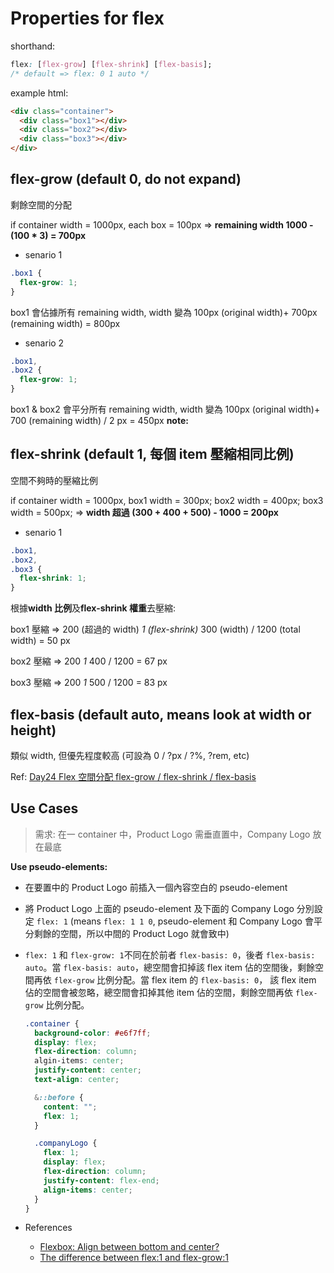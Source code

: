 # Properties for flex

shorthand:

```css
flex: [flex-grow] [flex-shrink] [flex-basis];
/* default => flex: 0 1 auto */
```

example html:

```html
<div class="container">
  <div class="box1"></div>
  <div class="box2"></div>
  <div class="box3"></div>
</div>
```

## flex-grow (default 0, do not expand)

剩餘空間的分配

if container width = 1000px, each box = 100px => **remaining width 1000 - (100 \* 3) = 700px**

- senario 1

```css
.box1 {
  flex-grow: 1;
}
```

box1 會佔據所有 remaining width, width 變為 100px (original width)+ 700px (remaining width) = 800px

- senario 2

```css
.box1,
.box2 {
  flex-grow: 1;
}
```

box1 & box2 會平分所有 remaining width, width 變為 100px (original width)+ 700 (remaining width) / 2 px = 450px
**note:**

## flex-shrink (default 1, 每個 item 壓縮相同比例)

空間不夠時的壓縮比例

if container width = 1000px, box1 width = 300px; box2 width = 400px; box3 width = 500px; => **width 超過 (300 + 400 + 500) - 1000 = 200px**

- senario 1

```css
.box1,
.box2,
.box3 {
  flex-shrink: 1;
}
```

根據**width 比例**及**flex-shrink 權重**去壓縮:

box1 壓縮 => 200 (超過的 width) _1 (flex-shrink)_ 300 (width) / 1200 (total width) = 50 px

box2 壓縮 => 200 _1_ 400 / 1200 = 67 px

box3 壓縮 => 200 _1_ 500 / 1200 = 83 px

## flex-basis (default auto, means look at width or height)

類似 width, 但優先程度較高 (可設為 0 / ?px / ?%, ?rem, etc)

Ref: [Day24 Flex 空間分配 flex-grow / flex-shrink / flex-basis](https://ithelp.ithome.com.tw/articles/10208741)

## Use Cases

> 需求: 在一 container 中，Product Logo 需垂直置中，Company Logo 放在最底

**Use pseudo-elements:**

- 在要置中的 Product Logo 前插入一個內容空白的 pseudo-element
- 將 Product Logo 上面的 pseudo-element 及下面的 Company Logo 分別設定 `flex: 1` (means `flex: 1 1 0`, pseudo-element 和 Company Logo 會平分剩餘的空間，所以中間的 Product Logo 就會致中)
- `flex: 1` 和 `flex-grow: 1`不同在於前者 `flex-basis: 0`，後者 `flex-basis: auto`。當 `flex-basis: auto`，總空間會扣掉該 flex item 佔的空間後，剩餘空間再依 `flex-grow` 比例分配。當 flex item 的 `flex-basis: 0`， 該 flex item 佔的空間會被忽略，總空間會扣掉其他 item 佔的空間，剩餘空間再依 `flex-grow` 比例分配。

  ```css
  .container {
    background-color: #e6f7ff;
    display: flex;
    flex-direction: column;
    algin-items: center;
    justify-content: center;
    text-align: center;

    &::before {
      content: "";
      flex: 1;
    }

    .companyLogo {
      flex: 1;
      display: flex;
      flex-direction: column;
      justify-content: flex-end;
      align-items: center;
    }
  }
  ```

- References
  - [Flexbox: Align between bottom and center?](https://stackoverflow.com/questions/33944163/flexbox-align-between-bottom-and-center)
  - [The difference between flex:1 and flex-grow:1](https://stackoverflow.com/questions/45767405/the-difference-between-flex1-and-flex-grow1)
